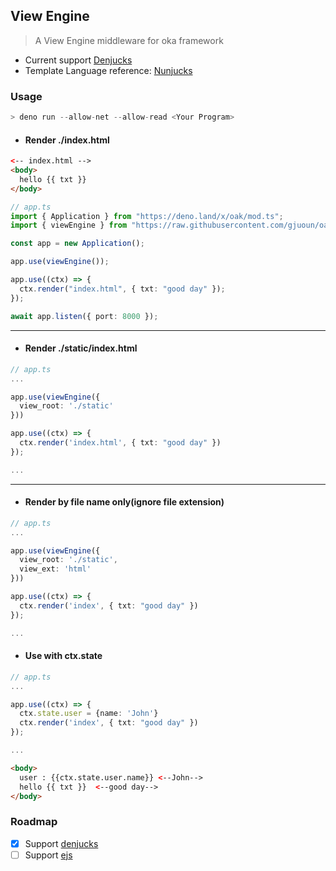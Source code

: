 ## View Engine

> A View Engine middleware for oka framework

- Current support [Denjucks](https://github.com/denjucks/denjucks)
- Template Language reference: [Nunjucks](https://mozilla.github.io/nunjucks/)

### Usage
```ts
> deno run --allow-net --allow-read <Your Program>
```
  
- #### Render ./index.html

```html
<-- index.html -->
<body>
  hello {{ txt }}
</body>
```

```ts
// app.ts
import { Application } from "https://deno.land/x/oak/mod.ts";
import { viewEngine } from "https://raw.githubusercontent.com/gjuoun/oak-view-engine/master/mod.ts";

const app = new Application();

app.use(viewEngine());

app.use((ctx) => {
  ctx.render("index.html", { txt: "good day" });
});

await app.listen({ port: 8000 });
```

---

- #### Render ./static/index.html

```ts
// app.ts
...

app.use(viewEngine({
  view_root: './static'
}))

app.use((ctx) => {
  ctx.render('index.html', { txt: "good day" })
});

...
```

---

- #### Render by file name only(ignore file extension)
```ts
// app.ts
...

app.use(viewEngine({
  view_root: './static',
  view_ext: 'html'
}))

app.use((ctx) => {
  ctx.render('index', { txt: "good day" })
});

...
```

- #### Use with **ctx.state**

```ts
// app.ts
...

app.use((ctx) => {
  ctx.state.user = {name: 'John'}
  ctx.render('index', { txt: "good day" })
});

...
```

```html
<body>
  user : {{ctx.state.user.name}} <--John-->
  hello {{ txt }}  <--good day-->
</body>
```

### Roadmap 
- [x] Support [denjucks](https://github.com/denjucks/denjucks)
- [ ] Support [ejs]()
